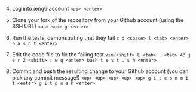 
4. Log into ieng6 account 
`<up> <enter>`

5. Clone your fork of the repository from your Github account (using the SSH URL)
` <up> <up> g <enter>  `

6. Run the tests, demonstrating that they fail
`c d <space> l <tab> <enter> b a s h t <enter>`

7. Edit the code file to fix the failing test
` vim <shift> L <tab> . <tab> 43 j e r 2 <shift> : w q <enter>
bash t e s t . s h <enter> `

9. Commit and push the resulting change to your Github account (you can pick any commit message!)
`<up> <up> <up> <up> <up> g i t c o m m i t <enter> g i t p u s h <enter> `
